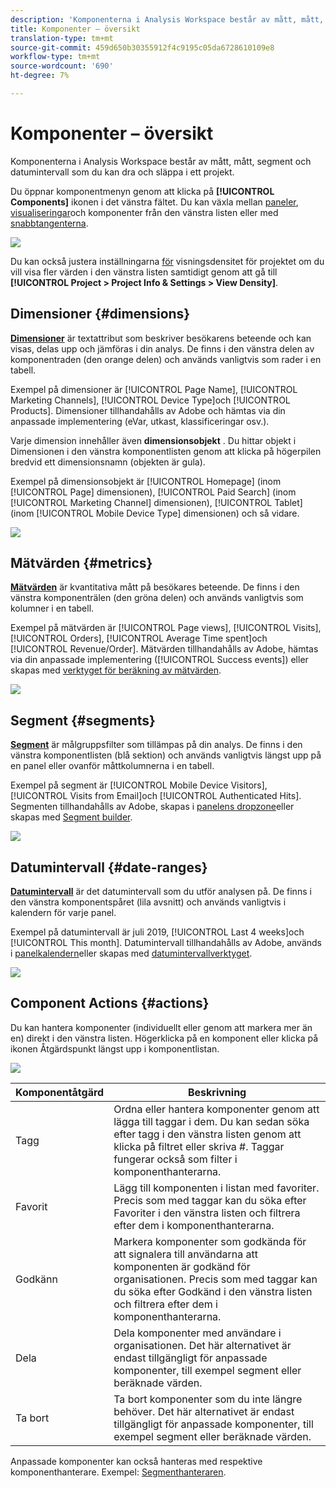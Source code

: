 ```yaml
---
description: 'Komponenterna i Analysis Workspace består av mått, mått, segment och datumintervall som du kan dra och släppa i ett projekt. '
title: Komponenter – översikt
translation-type: tm+mt
source-git-commit: 459d650b30355912f4c9195c05da6728610109e8
workflow-type: tm+mt
source-wordcount: '690'
ht-degree: 7%

---
```



# Komponenter – översikt

Komponenterna i Analysis Workspace består av mått, mått, segment och datumintervall som du kan dra och släppa i ett projekt.

Du öppnar komponentmenyn genom att klicka på **[!UICONTROL Components]** ikonen i det vänstra fältet. Du kan växla mellan [paneler](https://docs.adobe.com/content/help/en/analytics/analyze/analysis-workspace/panels/panels.html), [visualiseringar](https://docs.adobe.com/content/help/en/analytics/analyze/analysis-workspace/visualizations/freeform-analysis-visualizations.html)och komponenter från den vänstra listen eller med [snabbtangenterna](/help/analyze/analysis-workspace/build-workspace-project/fa-shortcut-keys.md).

![](assets/component-overview.png)

Du kan också justera inställningarna [för](https://docs.adobe.com/content/help/en/analytics/analyze/analysis-workspace/build-workspace-project/view-density.html) visningsdensitet för projektet om du vill visa fler värden i den vänstra listen samtidigt genom att gå till **[!UICONTROL Project > Project Info & Settings > View Density]**.

## Dimensioner {#dimensions}

[**Dimensioner**](https://docs.adobe.com/content/help/en/analytics/components/dimensions/overview.html) är textattribut som beskriver besökarens beteende och kan visas, delas upp och jämföras i din analys. De finns i den vänstra delen av komponentraden (den orange delen) och används vanligtvis som rader i en tabell.

Exempel på dimensioner är [!UICONTROL Page Name], [!UICONTROL Marketing Channels], [!UICONTROL Device Type]och [!UICONTROL Products]. Dimensioner tillhandahålls av Adobe och hämtas via din anpassade implementering (eVar, utkast, klassificeringar osv.).

Varje dimension innehåller även **dimensionsobjekt** . Du hittar objekt i Dimensionen i den vänstra komponentlisten genom att klicka på högerpilen bredvid ett dimensionsnamn (objekten är gula).

Exempel på dimensionsobjekt är [!UICONTROL Homepage] (inom [!UICONTROL Page] dimensionen), [!UICONTROL Paid Search] (inom [!UICONTROL Marketing Channel] dimensionen), [!UICONTROL Tablet] (inom [!UICONTROL Mobile Device Type] dimensionen) och så vidare.

![](assets/dimensions.png)

## Mätvärden {#metrics}

[**Mätvärden**](https://docs.adobe.com/content/help/en/analytics/components/metrics/overview.html) är kvantitativa mått på besökares beteende. De finns i den vänstra komponenträlen (den gröna delen) och används vanligtvis som kolumner i en tabell.

Exempel på mätvärden är [!UICONTROL Page views], [!UICONTROL Visits], [!UICONTROL Orders], [!UICONTROL Average Time spent]och [!UICONTROL Revenue/Order]. Mätvärden tillhandahålls av Adobe, hämtas via din anpassade implementering ([!UICONTROL Success events]) eller skapas med [verktyget för beräkning av mätvärden](https://docs.adobe.com/content/help/en/analytics/components/calculated-metrics/calcmetric-workflow/cm-build-metrics.html).

![](assets/metrics.png)

## Segment {#segments}

[**Segment**](https://docs.adobe.com/content/help/en/analytics/analyze/analysis-workspace/components/t-freeform-project-segment.html) är målgruppsfilter som tillämpas på din analys. De finns i den vänstra komponentlisten (blå sektion) och används vanligtvis längst upp på en panel eller ovanför måttkolumnerna i en tabell.

Exempel på segment är [!UICONTROL Mobile Device Visitors], [!UICONTROL Visits from Email]och [!UICONTROL Authenticated Hits]. Segmenten tillhandahålls av Adobe, skapas i [panelens dropzone](https://docs.adobe.com/content/help/en/analytics/analyze/analysis-workspace/panels/panels.html)eller skapas med [Segment builder](https://docs.adobe.com/content/help/en/analytics/components/segmentation/segmentation-workflow/seg-build.html).

![](assets/segments.png)

## Datumintervall {#date-ranges}

[**Datumintervall**](https://docs.adobe.com/content/help/en/analytics/analyze/analysis-workspace/components/calendar-date-ranges/calendar.html) är det datumintervall som du utför analysen på. De finns i den vänstra komponentspåret (lila avsnitt) och används vanligtvis i kalendern för varje panel.

Exempel på datumintervall är juli 2019, [!UICONTROL Last 4 weeks]och [!UICONTROL This month]. Datumintervall tillhandahålls av Adobe, används i [panelkalendern](https://docs.adobe.com/content/help/en/analytics/analyze/analysis-workspace/panels/panels.html)eller skapas med [datumintervallverktyget](https://docs.adobe.com/content/help/en/analytics/analyze/analysis-workspace/components/calendar-date-ranges/custom-date-ranges.html).

![](assets/date-ranges.png)

## Component Actions {#actions}

Du kan hantera komponenter (individuellt eller genom att markera mer än en) direkt i den vänstra listen. Högerklicka på en komponent eller klicka på ikonen Åtgärdspunkt längst upp i komponentlistan.

![](assets/component-actions.png)

| Komponentåtgärd | Beskrivning |
|--- |--- |
| Tagg | Ordna eller hantera komponenter genom att lägga till taggar i dem. Du kan sedan söka efter tagg i den vänstra listen genom att klicka på filtret eller skriva #. Taggar fungerar också som filter i komponenthanterarna. |
| Favorit | Lägg till komponenten i listan med favoriter. Precis som med taggar kan du söka efter Favoriter i den vänstra listen och filtrera efter dem i komponenthanterarna. |
| Godkänn | Markera komponenter som godkända för att signalera till användarna att komponenten är godkänd för organisationen. Precis som med taggar kan du söka efter Godkänd i den vänstra listen och filtrera efter dem i komponenthanterarna. |
| Dela | Dela komponenter med användare i organisationen. Det här alternativet är endast tillgängligt för anpassade komponenter, till exempel segment eller beräknade värden. |
| Ta bort | Ta bort komponenter som du inte längre behöver. Det här alternativet är endast tillgängligt för anpassade komponenter, till exempel segment eller beräknade värden. |

Anpassade komponenter kan också hanteras med respektive komponenthanterare. Exempel: [Segmenthanteraren](/help/components/segmentation/segmentation-workflow/seg-manage.md).
